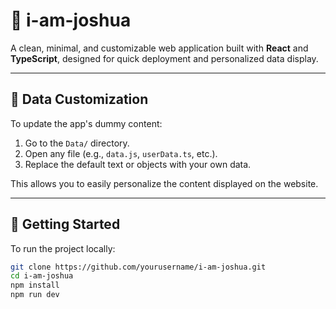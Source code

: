 # 👋 i-am-joshua

A clean, minimal, and customizable web application built with **React** and **TypeScript**, designed for quick deployment and personalized data display.

---

## 📂 Data Customization

To update the app's dummy content:

1. Go to the `Data/` directory.
2. Open any file (e.g., `data.js`, `userData.ts`, etc.).
3. Replace the default text or objects with your own data.

This allows you to easily personalize the content displayed on the website.

---

## 🚀 Getting Started

To run the project locally:

```bash
git clone https://github.com/yourusername/i-am-joshua.git
cd i-am-joshua
npm install
npm run dev


